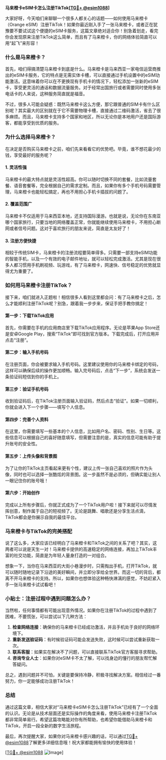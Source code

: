 **马来橙卡eSIM卡怎么注册TikTok[[TG💪+ @esim1088](https://t.me/s/esim1088)]**

大家好呀，今天咱们来聊聊一个很多人都关心的话题——如何使用马来橙卡（Orange eSIM）注册TikTok！如果你最近刚入手了一张马来橙卡，或者正在犹豫要不要试试这个便捷的eSIM卡服务，这篇文章绝对适合你！别急着划走，看完你会发现原来注册TikTok这么简单，而且有了马来橙卡，你的网络体验简直可以用“起飞”来形容！

### 什么是马来橙卡？

首先，咱们得搞清楚马来橙卡到底是什么。马来橙卡是马来西亚一家电信运营商推出的eSIM卡服务，它的特点是无需实体卡槽，可以直接通过手机设置中的eSIM功能激活。这意味着你可以在不更换现有手机卡的情况下，轻松添加一张新的eSIM卡，享受更灵活的通话和数据流量服务。对于经常出国旅行或者需要同时使用多张电话卡的人来说，这种服务简直就是福音。

不过，很多人可能会疑惑：既然马来橙卡这么方便，那它跟普通的SIM卡有什么区别呢？其实最大的区别就在于它不需要物理卡槽，直接通过二维码激活，省去了很多麻烦。而且，马来橙卡支持多个国家和地区，所以无论你是本地用户还是国际游客，都能享受到优质的服务。

### 为什么选择马来橙卡？

在决定是否购买马来橙卡之前，咱们先来看看它的优势吧。毕竟，谁不想花最少的钱，享受最好的服务呢？

#### 1. 灵活性强

马来橙卡的最大特点就是灵活性超高。你可以随时切换不同的套餐，比如流量套餐、语音套餐等，完全根据自己的需求定制。而且，如果你有多个手机号码需要管理，马来橙卡也能轻松搞定，再也不用担心手机卡插拔的问题了。

#### 2. 覆盖范围广

马来橙卡不仅适用于马来西亚本地，还支持国际漫游。也就是说，无论你在东南亚哪个国家旅行，只要当地的网络覆盖正常，你就能继续使用马来橙卡，不用担心断网或者信号问题。这对于喜欢旅行的朋友来说，简直是太友好了！

#### 3. 注册方便快捷

相较于传统SIM卡，马来橙卡的注册流程要简单得多。只需要一部支持eSIM功能的智能手机，以及一个有效的电子邮件地址，就可以轻松完成激活。尤其是现在很多人都习惯用手机刷视频、玩游戏，有了马来橙卡，网速快、信号稳定的优势就显得尤为重要了。

### 如何用马来橙卡注册TikTok？

接下来，咱们就进入正题啦！相信很多人看到这里都会问：有了马来橙卡之后，怎么才能顺利注册TikTok呢？别急，跟着我一步步来，保证手把手教你搞定！

#### 第一步：下载TikTok应用

首先，你需要在手机的应用商店里下载TikTok应用程序。无论是苹果App Store还是安卓Google Play，搜索“TikTok”即可找到官方版本。下载完成后，打开应用并点击“注册”。

#### 第二步：输入手机号码

在注册页面，你会被要求输入手机号码。这里建议使用你的马来橙卡绑定的号码，这样可以确保后续的操作更加顺畅。输入完号码后，点击“下一步”，系统会发送一条验证码短信到你的手机上。

#### 第三步：验证手机号码

收到验证码后，在TikTok注册页面输入验证码，然后点击“验证”。如果一切顺利，你就会进入下一个步骤——填写个人信息。

#### 第四步：完善个人资料

在这里，你需要填写一些基本的个人信息，比如用户名、密码、性别、生日等。这些信息可以根据自己的喜好随意填写，但需要注意的是，真实的信息可能有助于提升账号的安全性。

#### 第五步：上传头像和背景图

为了让你的TikTok主页看起来更有个性，建议上传一张自己喜欢的照片作为头像，同时也可以选择一张酷炫的背景图。这一步虽然不是必须的，但确实能让别人一眼记住你的账号哦！

#### 第六步：开始创作

完成以上所有步骤后，你就正式成为了一个TikTok用户啦！接下来就可以尽情发挥创意，制作属于自己的短视频了。无论是跳舞、唱歌还是分享生活点滴，TikTok都会是你展示自我的最佳平台。

### 马来橙卡与TikTok的完美搭配

说了这么多，大家应该已经明白了马来橙卡和TikTok之间的关系了吧？其实，这两者可以说是天生一对！马来橙卡提供的高速稳定的网络连接，再加上TikTok丰富的社交功能，简直是为年轻人量身打造的一对组合。

想象一下，当你在马来西亚的大街小巷漫步时，只需掏出手机，打开TikTok，就可以随时随地记录下沿途的美好瞬间，并立即分享给全世界。而这一切的背后，都离不开马来橙卡的支持。所以，如果你也想体验这种畅快淋漓的感觉，不妨赶紧入手一张马来橙卡试试看吧！

### 小贴士：注册过程中遇到问题怎么办？

当然啦，任何事情都有可能出现意外情况。如果你在注册TikTok的过程中遇到了困难，不要慌张，可以尝试以下几种方法：

1. **检查网络连接**：确保你的马来橙卡已经成功激活，并且手机处于良好的网络环境下。
2. **重新发送验证码**：有时候验证码可能会发送失败，这时候可以尝试重新获取一次。
3. **联系客服**：如果实在解决不了问题，可以直接联系TikTok官方客服寻求帮助。
4. **咨询专业人士**：如果你对eSIM卡不太了解，可以找身边的懂行的朋友帮忙解答疑问。

总之，遇到问题并不可怕，关键是要保持冷静，积极寻找解决方案。相信经过一番努力，你一定能够成功注册TikTok！

### 总结

通过这篇文章，相信大家对“马来橙卡eSIM卡怎么注册TikTok”已经有了一个全面的认识。无论是从技术层面还是实际操作的角度来看，使用马来橙卡注册TikTok都非常简单易行。希望这篇攻略能对你有所帮助，也希望你能借助马来橙卡和TikTok，开启一段全新的数字生活旅程。

最后，再次提醒大家，如果你对马来橙卡感兴趣的话，可以通过[TG💪+ @esim1088](https://t.me/s/esim1088)了解更多详细信息哦！祝大家都能拥有愉快的使用体验！

[[TG💪+ @esim1088](https://t.me/s/esim1088) ![Image](https://i.postimg.cc/4NQfJmqS/Snipaste-2025-05-13-00-14-12.png)]